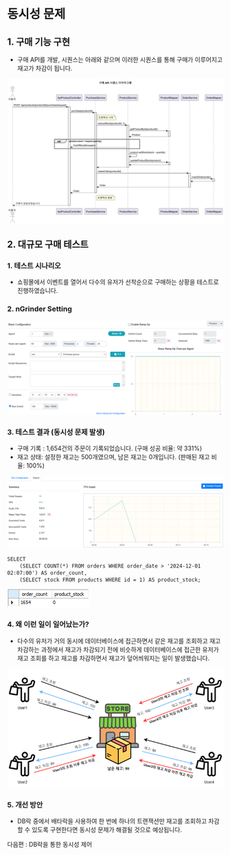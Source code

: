 # 동시성 문제

## 1. 구매 기능 구현
  - 구매 API를 개발, 시퀀스는 아래와 같으며 이러한 시퀀스를 통해 구매가 이루어지고 재고가 차감이 됩니다.

![OrderPlantUML](./images/OrderPlantUML.png)

## 2. 대규모 구매 테스트

### 1. 테스트 시나리오
  - 쇼핑몰에서 이벤트를 열어서 다수의 유저가 선착순으로 구매하는 상황을 테스트로 진행하였습니다.

### 2. nGrinder Setting       
![nGrinder-PurchaseTest](./images/nGrinder-PurchaseTest.png)

### 3. 테스트 결과 (동시성 문제 발생)
  - 구매 기록 : 1,654건의 주문이 기록되었습니다. (구매 성공 비율: 약 331%)
  - 재고 상태:  설정한 재고는 500개였으며, 남은 재고는 0개입니다. (판매된 재고 비율: 100%)

![nGrinder-PurchaseTest-Report](./images/nGrinder-PurchaseTest-Report.png)

```mysql
SELECT 
    (SELECT COUNT(*) FROM orders WHERE order_date > '2024-12-01 02:07:00') AS order_count,
    (SELECT stock FROM products WHERE id = 1) AS product_stock;
```
![nGrinder-PurchaseTest-Mysql-Orders-Count-And-Product-Stock](./images/nGrinder-PurchaseTest-Mysql-Orders-Count-And-Product-Stock.png)

### 4. 왜 이런 일이 일어났는가?          
  - 다수의 유저가 거의 동시에 데이터베이스에 접근하면서 같은 재고를 조회하고 재고 차감하는 과정에서 재고가 차감되기 전에 비슷하게 데이터베이스에 접근한 유저가 재고 조회를 하고 재고를 차감하면서 재고가 덮어씌워지는 일이 발생했습니다.

  ![PurchaseError](./images/Order-Concurrency-Error.png)

### 5. 개선 방안  
  - DB락 중에서 배타락을 사용하여 한 번에 하나의 트랜잭션만 재고를 조회하고 차감할 수 있도록 구현한다면 동시성 문제가 해결될 것으로 예상됩니다.

다음편 : DB락을 통한 동시성 제어
